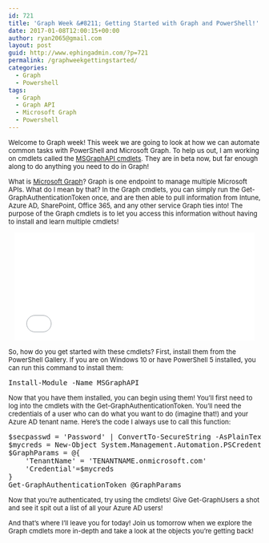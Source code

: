 ```yaml
---
id: 721
title: 'Graph Week &#8211; Getting Started with Graph and PowerShell!'
date: 2017-01-08T12:00:15+00:00
author: ryan2065@gmail.com
layout: post
guid: http://www.ephingadmin.com/?p=721
permalink: /graphweekgettingstarted/
categories:
  - Graph
  - Powershell
tags:
  - Graph
  - Graph API
  - Microsoft Graph
  - Powershell
---
```

<span style="font-size: small;">Welcome to Graph week! This week we are going to look at how we can automate common tasks with PowerShell and Microsoft Graph. To help us out, I am working on cmdlets called the <a href="https://www.powershellgallery.com/packages/MSGraphAPI" target="_blank">MSGraphAPI cmdlets</a>. They are in beta now, but far enough along to do anything you need to do in Graph!</span>

<span style="font-size: small;">What is <a href="https://graph.microsoft.io/en-us/" target="_blank">Microsoft Graph</a>? Graph is one endpoint to manage multiple Microsoft APIs. What do I mean by that? In the Graph cmdlets, you can simply run the Get-GraphAuthenticationToken once, and are then able to pull information from Intune, Azure AD, SharePoint, Office 365, and any other service Graph ties into! The purpose of the Graph cmdlets is to let you access this information without having to install and learn multiple cmdlets!</span>
<p style="text-align: center;"><iframe width="480" height="216" src="//giphy.com/embed/11sBLVxNs7v6WA" frameborder="0" webkitallowfullscreen="webkitallowfullscreen" mozallowfullscreen="mozallowfullscreen" allowfullscreen="allowfullscreen"></iframe></p>
<span style="font-size: small;">So, how do you get started with these cmdlets? First, install them from the PowerShell Gallery. If you are on Windows 10 or have PowerShell 5 installed, you can run this command to install them:</span>
<pre class="lang:ps decode:true ">Install-Module -Name MSGraphAPI</pre>
<span style="font-size: small;">Now that you have them installed, you can begin using them! You’ll first need to log into the cmdlets with the Get-GraphAuthenticationToken. You’ll need the credentials of a user who can do what you want to do (imagine that!) and your Azure AD tenant name. Here’s the code I always use to call this function:</span>
<pre class="lang:ps decode:true ">$secpasswd = 'Password' | ConvertTo-SecureString -AsPlainText -Force
$mycreds = New-Object System.Management.Automation.PSCredential ('USERNAME@TENANT.com', $secpasswd)
$GraphParams = @{
    'TenantName' = 'TENANTNAME.onmicrosoft.com'
    'Credential'=$mycreds
}
Get-GraphAuthenticationToken @GraphParams</pre>
<span style="font-size: small;">Now that you’re authenticated, try using the cmdlets! Give Get-GraphUsers a shot and see it spit out a list of all your Azure AD users!</span>

<span style="font-size: small;">And that’s where I’ll leave you for today! Join us tomorrow when we explore the Graph cmdlets more in-depth and take a look at the objects you’re getting back!</span>